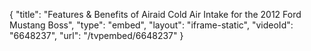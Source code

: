 {
    "title": "Features & Benefits of Airaid Cold Air Intake for the 2012 Ford Mustang Boss",
    "type": "embed",
    "layout": "iframe-static",
    "videoId": "6648237",
    "url": "\/tvpembed\/6648237"
}